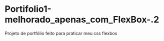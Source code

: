 # Portifolio1-melhorado_apenas_com_FlexBox-.2
Projeto de portfólio feito para praticar meu css flexbox
